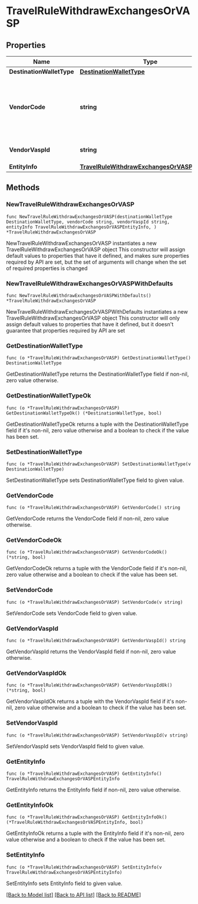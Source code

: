# TravelRuleWithdrawExchangesOrVASP

## Properties

Name | Type | Description | Notes
------------ | ------------- | ------------- | -------------
**DestinationWalletType** | [**DestinationWalletType**](DestinationWalletType.md) |  | 
**VendorCode** | **string** | The vendor code of the exchange or virtual asset service provider (VASP). | 
**VendorVaspId** | **string** | The unique identifier of the VASP. | 
**EntityInfo** | [**TravelRuleWithdrawExchangesOrVASPEntityInfo**](TravelRuleWithdrawExchangesOrVASPEntityInfo.md) |  | 

## Methods

### NewTravelRuleWithdrawExchangesOrVASP

`func NewTravelRuleWithdrawExchangesOrVASP(destinationWalletType DestinationWalletType, vendorCode string, vendorVaspId string, entityInfo TravelRuleWithdrawExchangesOrVASPEntityInfo, ) *TravelRuleWithdrawExchangesOrVASP`

NewTravelRuleWithdrawExchangesOrVASP instantiates a new TravelRuleWithdrawExchangesOrVASP object
This constructor will assign default values to properties that have it defined,
and makes sure properties required by API are set, but the set of arguments
will change when the set of required properties is changed

### NewTravelRuleWithdrawExchangesOrVASPWithDefaults

`func NewTravelRuleWithdrawExchangesOrVASPWithDefaults() *TravelRuleWithdrawExchangesOrVASP`

NewTravelRuleWithdrawExchangesOrVASPWithDefaults instantiates a new TravelRuleWithdrawExchangesOrVASP object
This constructor will only assign default values to properties that have it defined,
but it doesn't guarantee that properties required by API are set

### GetDestinationWalletType

`func (o *TravelRuleWithdrawExchangesOrVASP) GetDestinationWalletType() DestinationWalletType`

GetDestinationWalletType returns the DestinationWalletType field if non-nil, zero value otherwise.

### GetDestinationWalletTypeOk

`func (o *TravelRuleWithdrawExchangesOrVASP) GetDestinationWalletTypeOk() (*DestinationWalletType, bool)`

GetDestinationWalletTypeOk returns a tuple with the DestinationWalletType field if it's non-nil, zero value otherwise
and a boolean to check if the value has been set.

### SetDestinationWalletType

`func (o *TravelRuleWithdrawExchangesOrVASP) SetDestinationWalletType(v DestinationWalletType)`

SetDestinationWalletType sets DestinationWalletType field to given value.


### GetVendorCode

`func (o *TravelRuleWithdrawExchangesOrVASP) GetVendorCode() string`

GetVendorCode returns the VendorCode field if non-nil, zero value otherwise.

### GetVendorCodeOk

`func (o *TravelRuleWithdrawExchangesOrVASP) GetVendorCodeOk() (*string, bool)`

GetVendorCodeOk returns a tuple with the VendorCode field if it's non-nil, zero value otherwise
and a boolean to check if the value has been set.

### SetVendorCode

`func (o *TravelRuleWithdrawExchangesOrVASP) SetVendorCode(v string)`

SetVendorCode sets VendorCode field to given value.


### GetVendorVaspId

`func (o *TravelRuleWithdrawExchangesOrVASP) GetVendorVaspId() string`

GetVendorVaspId returns the VendorVaspId field if non-nil, zero value otherwise.

### GetVendorVaspIdOk

`func (o *TravelRuleWithdrawExchangesOrVASP) GetVendorVaspIdOk() (*string, bool)`

GetVendorVaspIdOk returns a tuple with the VendorVaspId field if it's non-nil, zero value otherwise
and a boolean to check if the value has been set.

### SetVendorVaspId

`func (o *TravelRuleWithdrawExchangesOrVASP) SetVendorVaspId(v string)`

SetVendorVaspId sets VendorVaspId field to given value.


### GetEntityInfo

`func (o *TravelRuleWithdrawExchangesOrVASP) GetEntityInfo() TravelRuleWithdrawExchangesOrVASPEntityInfo`

GetEntityInfo returns the EntityInfo field if non-nil, zero value otherwise.

### GetEntityInfoOk

`func (o *TravelRuleWithdrawExchangesOrVASP) GetEntityInfoOk() (*TravelRuleWithdrawExchangesOrVASPEntityInfo, bool)`

GetEntityInfoOk returns a tuple with the EntityInfo field if it's non-nil, zero value otherwise
and a boolean to check if the value has been set.

### SetEntityInfo

`func (o *TravelRuleWithdrawExchangesOrVASP) SetEntityInfo(v TravelRuleWithdrawExchangesOrVASPEntityInfo)`

SetEntityInfo sets EntityInfo field to given value.



[[Back to Model list]](../README.md#documentation-for-models) [[Back to API list]](../README.md#documentation-for-api-endpoints) [[Back to README]](../README.md)


